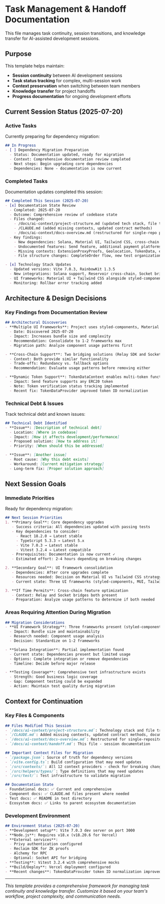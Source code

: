 # Task Management & Handoff Documentation

This file manages task continuity, session transitions, and knowledge transfer for AI-assisted development sessions.

## Purpose

This template helps maintain:
- **Session continuity** between AI development sessions
- **Task status tracking** for complex, multi-session work
- **Context preservation** when switching between team members
- **Knowledge transfer** for project handoffs
- **Progress documentation** for ongoing development efforts

## Current Session Status (2025-07-20)

### Active Tasks
Currently preparing for dependency migration:

```markdown
## In Progress
- [ ] Dependency Migration Preparation
  - Status: Documentation updated, ready for migration
  - Context: Comprehensive documentation review completed
  - Next steps: Begin upgrading core dependencies
  - Dependencies: None - documentation is now current
```

### Completed Tasks
Documentation updates completed this session:

```markdown
## Completed This Session (2025-07-20)
- [x] Documentation State Review
  - Completed: 2025-07-20
  - Outcome: Comprehensive review of codebase state
  - Files changed: 
    - /docs/ai-context/project-structure.md (updated tech stack, file tree)
    - /CLAUDE.md (added missing contexts, updated contract methods)
    - /docs/ai-context/docs-overview.md (restructured for single-repo project)
  - Key findings:
    - New dependencies: Solana, Material UI, Tailwind CSS, cross-chain bridges
    - Undocumented features: Send feature, additional payment platforms
    - Missing contexts: ExtensionProxyProofs, Geolocation, TokenData, etc.
    - File structure changes: CompleteOrder flow, new test organization

- [x] Technology Stack Updates
  - Updated versions: Vite 7.0.3, RainbowKit 1.3.5
  - New integrations: Solana support, Reservoir cross-chain, Socket bridge
  - UI frameworks: Material UI + Tailwind CSS alongside styled-components
  - Monitoring: Rollbar error tracking added
```

## Architecture & Design Decisions

### Key Findings from Documentation Review

```markdown
## Architectural Discoveries
- **Multiple UI Frameworks**: Project uses styled-components, Material UI, and Tailwind CSS
  - Date: Discovered 2025-07-20
  - Impact: Increases bundle size and complexity
  - Recommendation: Consolidate to 1-2 frameworks max
  - Migration path: Analyze component usage patterns first

- **Cross-Chain Support**: Two bridging solutions (Relay SDK and Socket)
  - Context: Both provide similar functionality
  - Trade-offs: Redundancy vs. fallback options
  - Recommendation: Evaluate usage patterns before removing either

- **Dynamic Token Support**: TokenDataContext enables multi-token functionality
  - Impact: Send feature supports any ERC20 token
  - Note: Token verification status tracking implemented
  - Recent fix: TokenDataProvider improved token ID normalization
```

### Technical Debt & Issues
Track technical debt and known issues:

```markdown
## Technical Debt Identified
- **Issue**: [Description of technical debt]
  - Location: [Where in codebase]
  - Impact: [How it affects development/performance]
  - Proposed solution: [How to address it]
  - Priority: [When should this be addressed]

- **Issue**: [Another issue]
  - Root cause: [Why this debt exists]
  - Workaround: [Current mitigation strategy]
  - Long-term fix: [Proper solution approach]
```

## Next Session Goals

### Immediate Priorities
Ready for dependency migration:

```markdown
## Next Session Priorities
1. **Primary Goal**: Core dependency upgrades
   - Success criteria: All dependencies updated with passing tests
   - Key dependencies to consider:
     - React 18.2.0 → Latest stable
     - TypeScript 5.3.3 → Latest 5.x
     - Vite 7.0.3 → Latest stable
     - Vitest 3.2.4 → Latest compatible
   - Prerequisites: Documentation is now current ✓
   - Estimated effort: 2-4 hours depending on breaking changes

2. **Secondary Goal**: UI framework consolidation
   - Dependencies: After core upgrades complete
   - Resources needed: Decision on Material UI vs Tailwind CSS strategy
   - Current state: Three UI frameworks (styled-components, MUI, Tailwind)

3. **If Time Permits**: Cross-chain feature optimization
   - Context: Relay and Socket bridges both present
   - Preparation: Analyze usage patterns to determine if both needed
```

### Areas Requiring Attention During Migration

```markdown
## Migration Considerations
- **UI Framework Strategy**: Three frameworks present (styled-components, MUI, Tailwind)
  - Impact: Bundle size and maintainability
  - Research needed: Component usage analysis
  - Decision: Standardize on 1-2 frameworks

- **Solana Integration**: Partial implementation found
  - Current state: Dependencies present but limited usage
  - Options: Complete integration or remove dependencies
  - Timeline: Decide before major release

- **Testing Coverage**: Comprehensive test infrastructure exists
  - Strength: Good business logic coverage
  - Gap: Component testing could be expanded
  - Action: Maintain test quality during migration
```

## Context for Continuation

### Key Files & Components

```markdown
## Files Modified This Session
- `/docs/ai-context/project-structure.md`: Technology stack and file tree updated to current state
- `/CLAUDE.md`: Added missing contexts, updated contract methods, documented new features
- `/docs/ai-context/docs-overview.md`: Restructured for single-repository project
- `/docs/ai-context/handoff.md`: This file - session documentation

## Important Context Files for Migration
- `/package.json`: Source of truth for dependency versions
- `/vite.config.ts`: Build configuration that may need updates
- `/src/contexts/`: All 12 context providers - check for breaking changes
- `/src/helpers/types/`: Type definitions that may need updates
- `/src/test/`: Test infrastructure to validate migration

## Documentation State
- Foundational docs: ✅ Current and comprehensive
- Component docs: ✅ CLAUDE.md files present where needed  
- Test docs: ✅ README in test directory
- Ecosystem docs: ✅ Links to parent ecosystem documentation
```

### Development Environment

```markdown
## Environment Status (2025-07-20)
- **Development setup**: Vite 7.0.3 dev server on port 3000
- **Node.js**: Requires v18.x (v18.20.6 for Vercel)
- **External services**: 
  - Privy authentication configured
  - Reclaim SDK for ZK proofs
  - Alchemy for RPC
  - Optional: Socket API for bridging
- **Testing**: Vitest 3.2.4 with comprehensive mocks
- **Build/Deploy**: Vercel deployment configured
- **Recent changes**: TokenDataProvider token ID normalization improved
```


---

*This template provides a comprehensive framework for managing task continuity and knowledge transfer. Customize it based on your team's workflow, project complexity, and communication needs.*